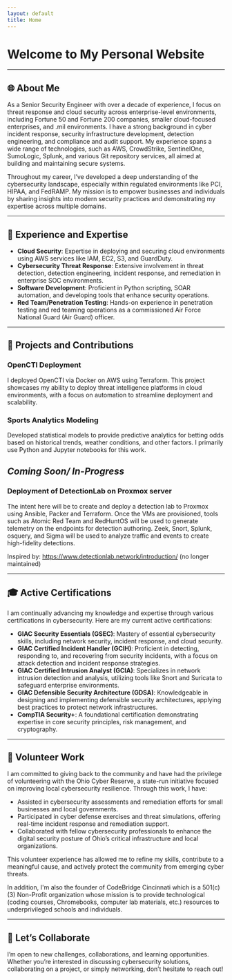```yaml
---
layout: default
title: Home
---
```

# Welcome to My Personal Website

---

## 🌐 About Me

As a Senior Security Engineer with over a decade of experience, I focus on threat response and cloud security across enterprise-level environments, including Fortune 50 and Fortune 200 companies, smaller cloud-focused enterprises, and .mil environments. I have a strong background in cyber incident response, security infrastructure development, detection engineering, and compliance and audit support. My experience spans a wide range of technologies, such as AWS, CrowdStrike, SentinelOne, SumoLogic, Splunk, and various Git repository services, all aimed at building and maintaining secure systems.

Throughout my career, I’ve developed a deep understanding of the cybersecurity landscape, especially within regulated environments like PCI, HIPAA, and FedRAMP. My mission is to empower businesses and individuals by sharing insights into modern security practices and demonstrating my expertise across multiple domains.

---

## 💼 Experience and Expertise

- **Cloud Security**: Expertise in deploying and securing cloud environments using AWS services like IAM, EC2, S3, and GuardDuty.
- **Cybersecurity Threat Response**: Extensive involvement in threat detection, detection engineering, incident response, and remediation in enterprise SOC environments.
- **Software Development**: Proficient in Python scripting, SOAR automation, and developing tools that enhance security operations.
- **Red Team/Penetration Testing**: Hands-on experience in penetration testing and red teaming operations as a commissioned Air Force National Guard (Air Guard) officer.

---

## 🚀 Projects and Contributions

### **OpenCTI Deployment**
I deployed OpenCTI via Docker on AWS using Terraform. This project showcases my ability to deploy threat intelligence platforms in cloud environments, with a focus on automation to streamline deployment and scalability.

### **Sports Analytics Modeling**
Developed statistical models to provide predictive analytics for betting odds based on historical trends, weather conditions, and other factors. I primarily use Python and Jupyter notebooks for this work.

## ***Coming Soon/ In-Progress***

### **Deployment of DetectionLab on Proxmox server**
The intent here will be to create and deploy a detection lab to Proxmox using Ansible, Packer and Terraform. Once the VMs are provisioned, tools such as Atomic Red Team and RedHuntOS will be used to generate telemetry on the endpoints for detection authoring. Zeek, Snort, Splunk, osquery, and Sigma will be used to analyze traffic and events to create high-fidelity detections. 

Inspired by: https://www.detectionlab.network/introduction/ (no longer maintained)



---

## 🎓 Active Certifications

I am continually advancing my knowledge and expertise through various certifications in cybersecurity. Here are my current active certifications:

- **GIAC Security Essentials (GSEC)**: Mastery of essential cybersecurity skills, including network security, incident response, and cloud security.
- **GIAC Certified Incident Handler (GCIH)**: Proficient in detecting, responding to, and recovering from security incidents, with a focus on attack detection and incident response strategies.
- **GIAC Certified Intrusion Analyst (GCIA)**: Specializes in network intrusion detection and analysis, utilizing tools like Snort and Suricata to safeguard enterprise environments.
- **GIAC Defensible Security Architecture (GDSA)**: Knowledgeable in designing and implementing defensible security architectures, applying best practices to protect network infrastructures.
- **CompTIA Security+**: A foundational certification demonstrating expertise in core security principles, risk management, and cryptography.

---

## 🌟 Volunteer Work

I am committed to giving back to the community and have had the privilege of volunteering with the Ohio Cyber Reserve, a state-run initiative focused on improving local cybersecurity resilience. Through this work, I have:

- Assisted in cybersecurity assessments and remediation efforts for small businesses and local governments.
- Participated in cyber defense exercises and threat simulations, offering real-time incident response and remediation support.
- Collaborated with fellow cybersecurity professionals to enhance the digital security posture of Ohio’s critical infrastructure and local organizations.

This volunteer experience has allowed me to refine my skills, contribute to a meaningful cause, and actively protect the community from emerging cyber threats.

In addition, I'm also the founder of CodeBridge Cincinnati which is a 501(c)(3) Non-Profit organization whose mission is to provide technological (coding courses, Chromebooks, computer lab materials, etc.) resources to underprivileged schools and individuals.

---

## 🤝 Let’s Collaborate

I’m open to new challenges, collaborations, and learning opportunities. Whether you’re interested in discussing cybersecurity solutions, collaborating on a project, or simply networking, don’t hesitate to reach out!
